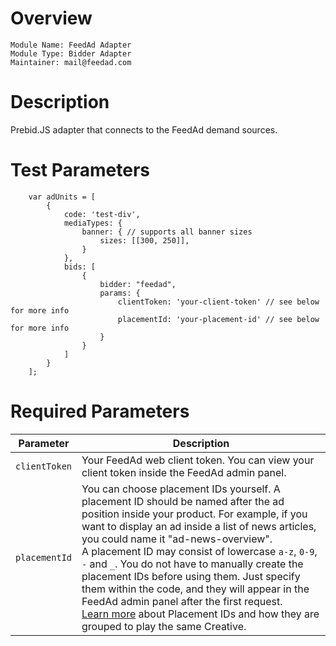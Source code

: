 # Overview

```
Module Name: FeedAd Adapter
Module Type: Bidder Adapter
Maintainer: mail@feedad.com
```

# Description

Prebid.JS adapter that connects to the FeedAd demand sources.

# Test Parameters
```
    var adUnits = [
        {
            code: 'test-div',
            mediaTypes: {
                banner: { // supports all banner sizes
                    sizes: [[300, 250]],
                }
            },
            bids: [
                {
                    bidder: "feedad",
                    params: {
                        clientToken: 'your-client-token' // see below for more info
                        placementId: 'your-placement-id' // see below for more info
                    }
                }
            ]
        }
    ];
```

# Required Parameters

| Parameter | Description |
| --------- | ----------- |
| `clientToken` | Your FeedAd web client token. You can view your client token inside the FeedAd admin panel. |
| `placementId` | You can choose placement IDs yourself. A placement ID should be named after the ad position inside your product. For example, if you want to display an ad inside a list of news articles, you could name it "ad-news-overview".<br> A placement ID may consist of lowercase `a-z`, `0-9`, `-` and `_`. You do not have to manually create the placement IDs before using them. Just specify them within the code, and they will appear in the FeedAd admin panel after the first request. <br> [Learn more](/concept/feed_ad/index.html) about Placement IDs and how they are grouped to play the same Creative. |

